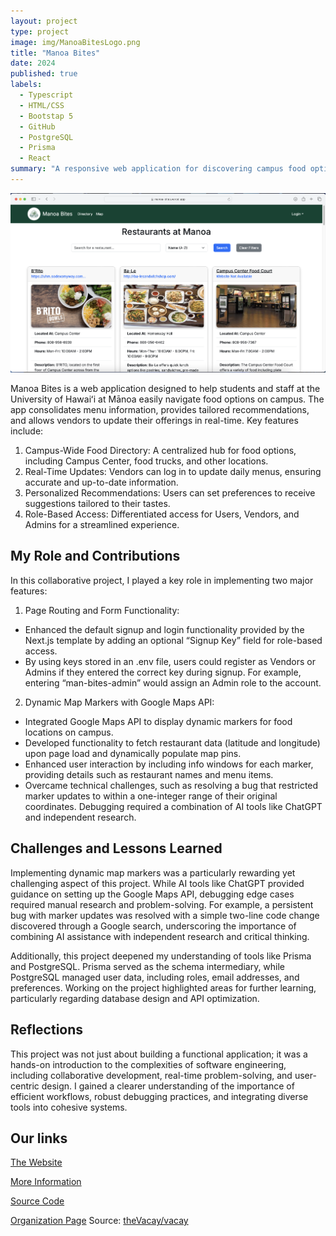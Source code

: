 ```yaml
---
layout: project
type: project
image: img/ManoaBitesLogo.png
title: "Manoa Bites"
date: 2024
published: true
labels:
  - Typescript
  - HTML/CSS
  - Bootstap 5
  - GitHub
  - PostgreSQL
  - Prisma
  - React
summary: "A responsive web application for discovering campus food options, featuring role-based access, dynamic map markers, and real-time menu updates."
---
```


<img class="img-fluid" src="../img/manoabitesHOMEPAGE.png">

Manoa Bites is a web application designed to help students and staff at the University of Hawaiʻi at Mānoa easily navigate food options on campus. The app consolidates menu information, provides tailored recommendations, and allows vendors to update their offerings in real-time. Key features include:

1. Campus-Wide Food Directory: A centralized hub for food options, including Campus Center, food trucks, and other locations.
2. Real-Time Updates: Vendors can log in to update daily menus, ensuring accurate and up-to-date information.
3. Personalized Recommendations: Users can set preferences to receive suggestions tailored to their tastes.
4. Role-Based Access: Differentiated access for Users, Vendors, and Admins for a streamlined experience.

## My Role and Contributions
In this collaborative project, I played a key role in implementing two major features:

1. Page Routing and Form Functionality:
  - Enhanced the default signup and login functionality provided by the Next.js template by adding an optional “Signup Key” field for role-based access.
  - By using keys stored in an .env file, users could register as Vendors or Admins if they entered the correct key during signup. For example, entering “man-bites-admin” would assign an Admin role to the account.

2. Dynamic Map Markers with Google Maps API:
  - Integrated Google Maps API to display dynamic markers for food locations on campus.
  - Developed functionality to fetch restaurant data (latitude and longitude) upon page load and dynamically populate map pins.
  - Enhanced user interaction by including info windows for each marker, providing details such as restaurant names and menu items.
  - Overcame technical challenges, such as resolving a bug that restricted marker updates to within a one-integer range of their original coordinates. Debugging required a combination of AI tools like ChatGPT and independent research.

## Challenges and Lessons Learned
Implementing dynamic map markers was a particularly rewarding yet challenging aspect of this project. While AI tools like ChatGPT provided guidance on setting up the Google Maps API, debugging edge cases required manual research and problem-solving. For example, a persistent bug with marker updates was resolved with a simple two-line code change discovered through a Google search, underscoring the importance of combining AI assistance with independent research and critical thinking.

Additionally, this project deepened my understanding of tools like Prisma and PostgreSQL. Prisma served as the schema intermediary, while PostgreSQL managed user data, including roles, email addresses, and preferences. Working on the project highlighted areas for further learning, particularly regarding database design and API optimization.

## Reflections
This project was not just about building a functional application; it was a hands-on introduction to the complexities of software engineering, including collaborative development, real-time problem-solving, and user-centric design. I gained a clearer understanding of the importance of efficient workflows, robust debugging practices, and integrating diverse tools into cohesive systems.

## Our links

<a href= "https://manoa-bites.vercel.app">The Website</a>

<a href= "https://manoa-bites.github.io">More Information</a>

<a href= "https://manoa-bites.vercel.app">Source Code</a>

<a href= "https://manoa-bites.vercel.app">Organization Page</a>
Source: <a href="https://github.com/theVacay/vacay">theVacay/vacay</a>
